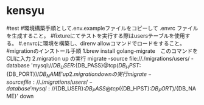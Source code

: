# kensyu
#test
#環境構築手順として.env.exampleファイルをコピーして .envrc ファイルを生成すること。
#fixtureにてテストを実行する際はusersテーブルを使用する。
#.envrcに環境を構築し、direnv allowコマンドでロードをすること。
#migrationのインストール手順
1.brew install golang-migrate　このコマンドをCLIに入力
2.migration up の実行
migrate -source file://./migrations/users/ -database 'mysql://${DB_USER}:${DB_PASS}@tcp(${DB_HPST}:${DB_PORT})/${DB_NAME}' up
2.migration down の実行
migrate -source file://./migrations/users/ -database 'mysql://${DB_USER}:${DB_PASS}@tcp(${DB_HPST}:${DB_PORT})/${DB_NAME}' down